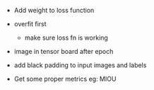 - Add weight to loss function
- overfit first
  - make sure loss fn is working
- image in tensor board after epoch

- add black padding to input images and labels

- Get some proper metrics eg: MIOU